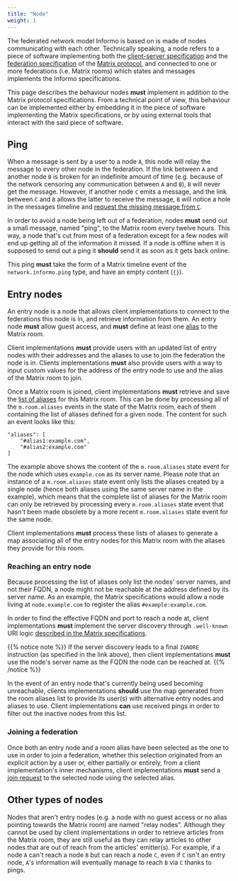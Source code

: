 ```yaml
---
title: "Node"
weight: 1
---
```


The federated network model Informo is based on is made of nodes communicating
with each other. Technically speaking, a node refers to a piece of software
implementing both the [client-server
specification](https://matrix.org/docs/spec/client_server/r0.4.0.html) and the
[federation
specification](https://matrix.org/docs/spec/server_server/r0.1.1.html) of the
[Matrix protocol](https://matrix.org), and connected to one or more federations
(i.e. Matrix rooms) which states and messages implements the Informo
specifications.

This page describes the behaviour nodes **must** implement in addition to the
Matrix protocol specifications. From a technical point of view, this behaviour
can be implemented either by embedding it in the piece of software implementing
the Matrix specifications, or by using external tools that interact with the
said piece of software.

## Ping

When a message is sent by a user to a node `A`, this node will relay the message
to every other node in the federation. If the link between `A` and another node
`B` is broken for an indefinite amount of time (e.g. because of the network
censoring any communication between `A` and `B`), `B` will never get the
message. However, if another node `C` emits a message, and the link between `C`
and `B` allows the latter to receive the message, `B` will notice a hole in the
messages timeline and [request the missing message from
`C`](https://matrix.org/docs/spec/server_server/r0.1.1.html#post-matrix-federation-v1-get-missing-events-roomid).

In order to avoid a node being left out of a federation, nodes **must** send out
a small message, named "ping", to the Matrix room every twelve hours. This
way, a node that's cut from most of a federation except for a few nodes will end
up getting all of the information it missed. If a node is offline when it is
supposed to send out a ping it **should** send it as soon as it gets back
online.

This ping **must** take the form of a Matrix timeline event of the
`network.informo.ping` type, and have an empty content (`{}`).

## Entry nodes

An entry node is a node that allows client implementations to connect to the
federations this node is in, and retrieve information from them. An entry node
**must** allow guest access, and **must** define at least one
[alias](https://matrix.org/docs/spec/client_server/r0.4.0.html#room-aliases) to
the Matrix room.

Client implementations **must** provide users with an updated list of entry
nodes with their addresses and the aliases to use to join the federation the
node is in. Clients implementations **must** also provide users with a way to
input custom values for the address of the entry node to use and the alias of
the Matrix room to join.

Once a Matrix room is joined, client implementations **must** retrieve and save
the [list of
aliases](https://matrix.org/docs/spec/client_server/r0.4.0.html#m-room-aliases)
for this Matrix room. This can be done by processing all of the `m.room.aliases`
events in the state of the Matrix room, each of them containing the list of
aliases defined for a given node. The content for such an event looks like this:

```
"aliases": [
    "#alias1:example.com",
    "#alias2:example.com"
]
```

The example above shows the content of the `m.room.aliases` state event for the
node which uses `example.com` as its server name. Please note that an instance
of a `m.room.aliases` state event only lists the aliases created by a single
node (hence both aliases using the same server name in the example), which means
that the complete list of aliases for the Matrix room can only be retrieved by
processing every `m.room.aliases` state event that hasn't been made obsolete by
a more recent `m.room.aliases` state event for the same node.

Client implementations **must** process these lists of aliases to generate a map
associating all of the entry nodes for this Matrix room with the aliases they
provide for this room.

### Reaching an entry node

Because processing the list of aliases only list the nodes' server names, and
not their FQDN, a node might not be reachable at the address defined by its
server name. As an example, the Matrix specifications would allow a node living
at `node.example.com` to register the alias `#example:example.com`.

In order to find the effective FQDN and port to reach a node at, client
implementations **must** implement the server discovery through `.well-known`
URI logic [described in the Matrix
specifications](https://matrix.org/docs/spec/client_server/r0.4.0.html#server-discovery).

{{% notice note %}}
If the server discovery leads to a final `IGNORE` instruction (as specified in
the link above), then client implementations **must** use the node's server name
as the FQDN the node can be reached at.
{{% /notice %}}

In the event of an entry node that's currently being used becoming unreachable,
clients implementations **should** use the map generated from the room aliases
list to provide its user(s) with alternative entry nodes and aliases to use.
Client implementations **can** use received pings in order to filter out the
inactive nodes from this list.

### Joining a federation

Once both an entry node and a room alias have been selected as the one to use in
order to join a federation, whether this selection originated from an explicit
action by a user or, either partially or entirely, from a client
implementation's inner mechanisms, client implementations **must** send a [join
request](https://matrix.org/docs/spec/client_server/r0.4.0.html#post-matrix-client-r0-join-roomidoralias)
to the selected node using the selected alias.

## Other types of nodes

Nodes that aren't entry nodes (e.g. a node with no guest access or no alias
pointing towards the Matrix room) are named "relay nodes". Although they cannot
be used by client implementations in order to retrieve articles from the Matrix
room, they are still useful as they can relay articles to other nodes that are
out of reach from the articles' emitter(s). For example, if a node `A` can't
reach a node `B` but can reach a node `C`, even if `C` isn't an entry node,
`A`'s information will eventually manage to reach `B` via `C` thanks to pings.
